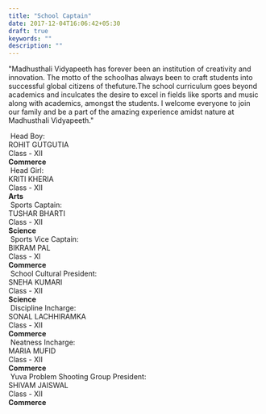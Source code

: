 ```yaml
---
title: "School Captain"
date: 2017-12-04T16:06:42+05:30
draft: true
keywords: ""
description: ""
---
```


"Madhusthali Vidyapeeth has forever been an institution of creativity and innovation. The motto of the schoolhas 
always been to craft students into successful global citizens of thefuture.The school curriculum goes beyond academics and inculcates the desire to excel in fields like sports and music along with academics,
amongst the students. I welcome everyone to join our family and be a part of the amazing experience amidst nature at Madhusthali Vidyapeeth."


<div class="clearfix mxn2 md-mxn3">
  <div class="col col-3 px2 md-px2">
    <img class="box-image" alt="" src="/images/head_boy.jpg" />
    Head Boy:<br>
    ROHIT GUTGUTIA<br>
    Class - XII<br>
    <b>Commerce</b>
  </div>
  <div class="col col-3 px2 md-px2">
    <img class="box-image" alt="" src="/images/head_girl.jpg" />
    Head Girl:<br>
    KRITI KHERIA<br>
    Class - XII<br>
    <b>Arts</b>
  </div>
  <div class="col col-3 px2 md-px2">
    <img class="box-image" alt="" src="/images/sports_captain.jpg" />
    Sports Captain:<br>
    TUSHAR BHARTI<br>
    Class - XII<br>
    <b>Science</b>
  </div>
  <div class="col col-3 px2 md-px2">
    <img class="box-image" alt="" src="/images/sports_vice_captain.jpg" />
    Sports Vice Captain:<br>
    BIKRAM PAL<br>
    Class - XI<br>
    <b>Commerce</b>
  </div>
  <div class="col col-3 px2 md-px2">
    <img class="box-image" alt="" src="/images/cultural_president.jpg" />
    School Cultural President:<br>
    SNEHA KUMARI<br>
    Class - XII<br>
    <b>Science</b>
  </div>
  <div class="col col-3 px2 md-px2">
    <img class="box-image" alt="" src="/images/discipline_incharge.jpg" />
    Discipline Incharge:<br>
    SONAL LACHHIRAMKA<br>
    Class - XII<br>
    <b>Commerce</b>
  </div>
  <div class="col col-3 px2 md-px2">
    <img class="box-image" alt="" src="/images/neatness_incharge.jpg" />
    Neatness Incharge:<br>
    MARIA MUFID<br>
    Class - XII<br>
    <b>Commerce</b>
  </div>
  <div class="col col-3 px2 md-px2">
    <img class="box-image" alt="" src="/images/yuva.jpg" />
    Yuva Problem Shooting Group President:<br>
    SHIVAM JAISWAL<br> 
    Class - XII<br>
    <b>Commerce</b>
  </div>
</div>